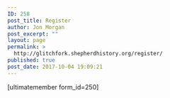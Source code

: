 ```yaml
---
ID: 258
post_title: Register
author: Jon Morgan
post_excerpt: ""
layout: page
permalink: >
  http://glitchfork.shepherdhistory.org/register/
published: true
post_date: 2017-10-04 19:09:21
---
```

[ultimatemember form_id=250]